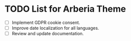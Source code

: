 # TODO List for Arberia Theme

- [ ] Implement GDPR cookie consent.
- [ ] Improve date localization for all languages.
- [ ] Review and update documentation.
